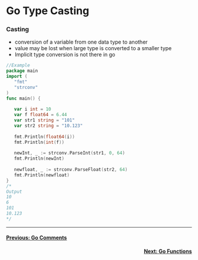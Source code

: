 # Go Type Casting

### Casting

- conversion of a variable from one data type to another
- value may be lost when large type is converted to a smaller type
- Implicit type conversion is not there in go

```go
//Example 
package main  
import (  
   "fmt"  
   "strconv"  
)  
func main() {  
  
   var i int = 10  
   var f float64 = 6.44  
   var str1 string = "101"  
   var str2 string = "10.123"  
  
   fmt.Println(float64(i))  
   fmt.Println(int(f))  
  
   newInt, _ := strconv.ParseInt(str1, 0, 64)  
   fmt.Println(newInt)  
  
   newfloat, _ := strconv.ParseFloat(str2, 64)  
   fmt.Println(newfloat)  
}
/*
Output 
10 
6
101
10.123
*/
```

---
<h4 align="left">
<p> 
   <a href="https://github.com/ZephyrAveryl777/Golang-Notes/blob/main/Comments/Go%20Comments.md"> Previous: Go Comments</a>
   </p>
</h4>


<h4 align="right">
<p>
<a href="https://github.com/ZephyrAveryl777/Golang-Notes/blob/main/Functions/Go%20Functions.md">Next: Go Functions </a>
<p>
</h4>
